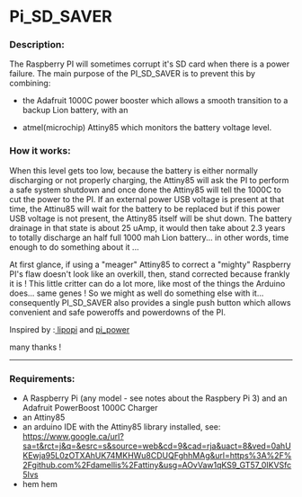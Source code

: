# Pi_SD_SAVER  
  
### Description:  
    
The Raspberry PI will sometimes corrupt it's SD card when there is a power failure. The main purpose of the PI_SD_SAVER is to  prevent this by combining:  

* the Adafruit 1000C power booster which allows a smooth transition to a backup Lion battery, with an 

* atmel(microchip) Attiny85 which monitors the battery voltage level.  

### How it works:  
  
  
When this level gets too low, because the battery is either normally discharging or not properly charging, the Attiny85 will ask the PI to perform a safe system shutdown and once done the Attiny85 will tell the 1000C to cut the power to the PI. If an external power USB voltage is present at that time, the Attinu85 will wait for the battery to be replaced but if this power USB voltage is not present, the Attiny85 itself will be shut down. The battery drainage in that state is about 25 uAmp, it would then take about 2.3 years to totally discharge an half full 1000 mah Lion battery... in other words, time enough to do something about it ...  

At first glance, if using a "meager" Attiny85 to correct a "mighty" Raspberry PI's flaw doesn't look like an overkill, then, stand corrected because frankly it is ! This little critter can do a lot more, like most of the things the Arduino does... same genes ! So we might as well do something else with it... consequently PI_SD_SAVER also provides a single push button which allows convenient and safe poweroffs and powerdowns of the PI.   
  
  
Inspired by :<a href="https://github.com/NeonHorizon/lipopi"> lipopi</a> and  <a href="https://github.com/craic/pi_power"> pi_power</a>   
  
many thanks !  

* * *  
  
### Requirements:  
  
* A Raspberry Pi (any model - see notes about the Raspbery Pi 3) and an Adafruit PowerBoost 1000C Charger  
* an Attiny85  
* an arduino IDE with the Attiny85 library installed, see: <https://www.google.ca/url?sa=t&rct=j&q=&esrc=s&source=web&cd=9&cad=rja&uact=8&ved=0ahUKEwja95L0zOTXAhUK74MKHWu8CDUQFghhMAg&url=https%3A%2F%2Fgithub.com%2Fdamellis%2Fattiny&usg=AOvVaw1qKS9_GT57_0IKVSfc5Ivs>  
*  hem hem  


  


